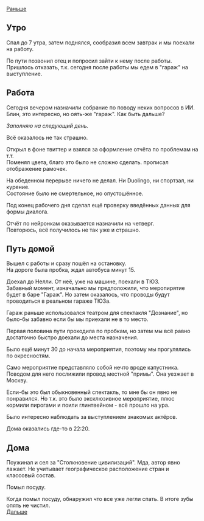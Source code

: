 [Раньше](2020.09.20.md)  
## Утро
Спал до 7 утра, затем поднялся, сообразил всем завтрак и мы поехали на работу.

По пути позвонил отец и попросил зайти к нему после работы. Пришлось отказать, т.к. сегодня после работы мы едем в "гараж" на выступление.
## Работа
Сегодня вечером назначили собрание по поводу неких вопросов в ИИ. Блин, это интересно, но оять-же "гараж". Как быть дальше?

*Заполняю на следующий день.*

Всё оказалось не так страшно.  

Открыл в фоне твиттер и взялся за оформление отчёта по проблемам на т.т.  
Поменял цвета, благо это было не сложно сделать. прописал отображение рамочек.

На обеденном перерыве ничего не делал. Ни Duolingo, ни спортзал, ни курение.  
Состояние было не смертельное, но опустошённое.

Под конец рабочего дня сделал ещё проверку введённых данных для формы диалога.

Отчёт по нейронкам оказывается назначили на четверг.  
Повторюсь, всё получилось не так уже и страшно.
## Путь домой
Вышел с работы и сразу пошёл на остановку.  
На дороге была пробка, ждал автобуса минут 15.

Доехал до Нелли. От неё, уже на машине, поехали в ТЮЗ.  
Забавный момент, изначально мы предположили, что меропирятие будет в баре "Гараж". Но затем оказалось, что проводы будут проводиться в реальном гараже ТЮЗа.

Гараж раньше использовался театром для спектакля "Дознание", но было-бы забавно если бы мы приехали не в то место.

Первая половина пути проходила по пробкам, но затем мы всё равно достаточно быстро доехали до места назначения. 

Было ещё минут 30 до начала мероприятия, поэтому мы прогулялись по окресностям.

Само мероприятие представляло собой нечто вроде капустника. Поводом для него послижили провод местной "примы". Она уезжает в Москву.

Если-бы это был обыкновенный спектакль, то мне бы он явно не понравился. Но т.к. это было эксклюзивное мероприятие, плюс кормили пирогами и поили глинтвейном -  всё прошло на ура.

Было интересно наблюдать за выступлением знакомых актёров.

Дома оказались где-то в 22:20.
## Дома
Поужинал и сел за "Столкновение цивилизаций". Мда, автор явно лажает. Не учитывает географическое расположение стран и классовый состав.

Помыл посуду.

Когда помыл посуду, обнаружил что все уже легли спать. В итоге зубы опять не чистил.  
[Дальше](2020.09.21.md)
